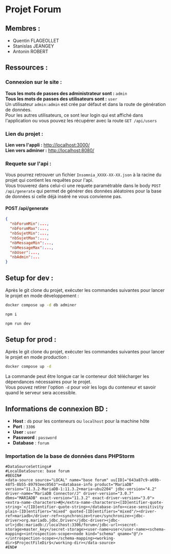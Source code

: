 # Projet Forum

## Membres :
 - Quentin FLAGEOLLET
 - Stanislas JEANGEY
 - Antonin ROBERT

## Ressources :

### Connexion sur le site :

**Tous les mots de passes des administrateur sont :** `admin`  
**Tous les mots de passes des utilisateurs sont :** `user`  
Un utilisateur `admin:admin` est crée par défaut et dans la route de génération de données.  
Pour les autres utilisateurs, ce sont leur login qui est affiché dans l'application ou vous pouvez les récupérer avec la route `GET /api/users`

### Lien du projet :  
**Lien vers l'appli :** [http://localhost:3000/](http://localhost:3000/)  
**Lien vers adminer :** [http://localhost:8080/](http://localhost:8080/)

### Requete sur l'api :
Vous pourrez retrouver un fichier `Insomnia_XXXX-XX-XX.json` à la racine du projet qui contient les requêtes pour l'api.  
Vous trouverez dans celui-ci une requete paramétrable dans le body `POST /api/generate` qui permet de générer des données aléatoires pour la base de données si celle déjà inséré ne vous convienne pas.
#### POST /api/generate
```json
{
  "nbForumMin":...,
  "nbForumMax":...,
  "nbSujetMin":...,
  "nbSujetMax":...,
  "nbMessageMin":...,
  "nbMessageMax":...,
  "nbUser":...,
  "nbAdmin":...
}
```

## Setup for dev :

Après le git clone du projet, exécuter les commandes suivantes pour lancer le projet en mode développement :

```bash
docker compose up -d db adminer
```
```bash
npm i
```
```bash
npm run dev
```

## Setup for prod :

Après le git clone du projet, exécuter les commandes suivantes pour lancer le projet en mode production :

```bash
docker compose up -d 
```

La commande peut être longue car le conteneur doit télécharger les dépendances nécessaires pour le projet.  
Vous pouvez retirer l'option `-d` pour voir les logs du conteneur et savoir quand le serveur sera accessible.


## Informations de connexion BD :

- **Host** : `db` pour les conteneurs ou `localhost` pour la machine hôte
- **Port** : `3306`
- **User** : `user`
- **Password** : `password`
- **Database** : `forum`

### Importation de la base de données dans PHPStorm

```
#DataSourceSettings#
#LocalDataSource: base forum
#BEGIN#
<data-source source="LOCAL" name="base forum" uu[ID]="643a87c9-a69b-48f5-8b55-89793eec0563"><database-info product="MariaDB" version="11.3.2-MariaDB-1:11.3.2+maria~ubu2204" jdbc-version="4.2" driver-name="MariaDB Connector/J" driver-version="3.0.7" dbms="MARIADB" exact-version="11.3.2" exact-driver-version="3.0"><extra-name-characters>#@</extra-name-characters><[ID]entifier-quote-string>`</[ID]entifier-quote-string></database-info><case-sensitivity plain-[ID]entifiers="mixed" quoted-[ID]entifiers="mixed"/><driver-ref>mariadb</driver-ref><synchronize>true</synchronize><jdbc-driver>org.mariadb.jdbc.Driver</jdbc-driver><jdbc-url>jdbc:mariadb://localhost:3306/forum</jdbc-url><secret-storage>master_key</secret-storage><user-name>user</user-name><schema-mapping><introspection-scope><node kind="schema" qname="@"/></introspection-scope></schema-mapping><working-dir>$ProjectFileDir$</working-dir></data-source>
#END#
```

